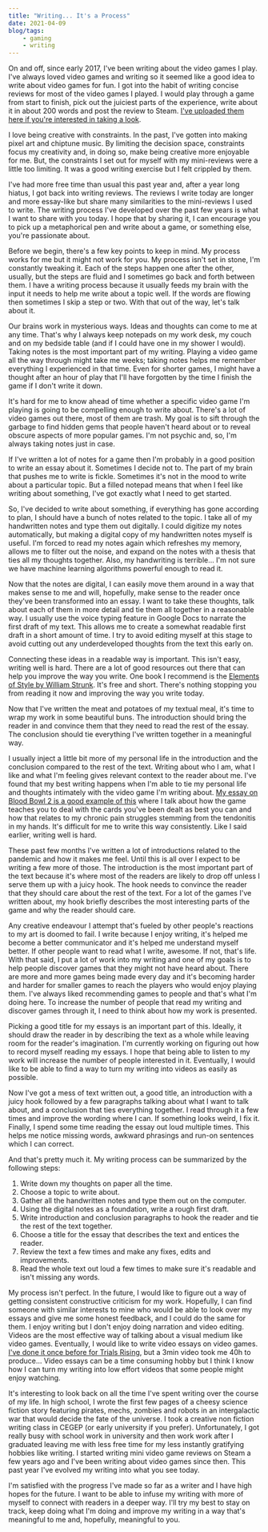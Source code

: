 ```yaml
---
title: "Writing... It's a Process"
date: 2021-04-09
blog/tags:
    - gaming
    - writing
---
```

On and off, since early 2017, I've been writing about the video games I play. I've always loved video games and writing so it seemed like a good idea to write about video games for fun. I got into the habit of writing concise reviews for most of the video games I played. I would play through a game from start to finish, pick out the juiciest parts of the experience, write about it in about 200 words and post the review to Steam. [I've uploaded them here if you're interested in taking a look](/reviews/).

I love being creative with constraints. In the past, I've gotten into making pixel art and chiptune music. By limiting the decision space, constraints focus my creativity and, in doing so, make being creative more enjoyable for me. But, the constraints I set out for myself with my mini-reviews were a little too limiting. It was a good writing exercise but I felt crippled by them.

I've had more free time than usual this past year and, after a year long hiatus, I got back into writing reviews. The reviews I write today are longer and more essay-like but share many similarities to the mini-reviews I used to write. The writing process I've developed over the past few years is what I want to share with you today. I hope that by sharing it, I can encourage you to pick up a metaphorical pen and write about a game, or something else, you're passionate about.

Before we begin, there's a few key points to keep in mind. My process works for me but it might not work for you. My process isn't set in stone, I'm constantly tweaking it. Each of the steps happen one after the other, usually, but the steps are fluid and I sometimes go back and forth between them. I have a writing process because it usually feeds my brain with the input it needs to help me write about a topic well. If the words are flowing then sometimes I skip a step or two. With that out of the way, let's talk about it.

Our brains work in mysterious ways. Ideas and thoughts can come to me at any time. That's why I always keep notepads on my work desk, my couch and on my bedside table (and if I could have one in my shower I would). Taking notes is the most important part of my writing. Playing a video game all the way through might take me weeks; taking notes helps me remember everything I experienced in that time. Even for shorter games, I might have a thought after an hour of play that I'll have forgotten by the time I finish the game if I don't write it down.

It's hard for me to know ahead of time whether a specific video game I'm playing is going to be compelling enough to write about. There's a lot of video games out there, most of them are trash. My goal is to sift through the garbage to find hidden gems that people haven't heard about or to reveal obscure aspects of more popular games. I'm not psychic and, so, I'm always taking notes just in case.

If I've written a lot of notes for a game then I'm probably in a good position to write an essay about it. Sometimes I decide not to. The part of my brain that pushes me to write is fickle. Sometimes it's not in the mood to write about a particular topic. But a filled notepad means that when I feel like writing about something, I've got exactly what I need to get started.

So, I've decided to write about something, if everything has gone according to plan, I should have a bunch of notes related to the topic. I take all of my handwritten notes and type them out digitally. I could digitize my notes automatically, but making a digital copy of my handwritten notes myself is useful. I'm forced to read my notes again which refreshes my memory, allows me to filter out the noise, and expand on the notes with a thesis that ties all my thoughts together. Also, my handwriting is terrible... I'm not sure we have machine learning algorithms powerful enough to read it.

Now that the notes are digital, I can easily move them around in a way that makes sense to me and will, hopefully, make sense to the reader once they've been transformed into an essay. I want to take these thoughts, talk about each of them in more detail and tie them all together in a reasonable way. I usually use the voice typing feature in Google Docs to narrate the first draft of my text. This allows me to create a somewhat readable first draft in a short amount of time. I try to avoid editing myself at this stage to avoid cutting out any underdeveloped thoughts from the text this early on.

Connecting these ideas in a readable way is important. This isn't easy, writing well is hard. There are a lot of good resources out there that can help you improve the way you write. One book I recommend is the [Elements of Style by William Strunk](http://www.gutenberg.org/ebooks/37134). It's free and short. There's nothing stopping you from reading it now and improving the way you write today.

Now that I've written the meat and potatoes of my textual meal, it's time to wrap my work in some beautiful buns. The introduction should bring the reader in and convince them that they need to read the rest of the essay. The conclusion should tie everything I've written together in a meaningful way.

I usually inject a little bit more of my personal life in the introduction and the conclusion compared to the rest of the text. Writing about who I am, what I like and what I'm feeling gives relevant context to the reader about me. I've found that my best writing happens when I'm able to tie my personal life and thoughts intimately with the video game I'm writing about. [My essay on Blood Bowl 2 is a good example of this](/blog/2019-05-07/) where I talk about how the game teaches you to deal with the cards you've been dealt as best you can and how that relates to my chronic pain struggles stemming from the tendonitis in my hands. It's difficult for me to write this way consistently. Like I said earlier, writing well is hard.

These past few months I've written a lot of introductions related to the pandemic and how it makes me feel. Until this is all over I expect to be writing a few more of those. The introduction is the most important part of the text because it's where most of the readers are likely to drop off unless I serve them up with a juicy hook. The hook needs to convince the reader that they should care about the rest of the text. For a lot of the games I've written about, my hook briefly describes the most interesting parts of the game and why the reader should care.

Any creative endeavour I attempt that's fueled by other people's reactions to my art is doomed to fail. I write because I enjoy writing, it's helped me become a better communicator and it's helped me understand myself better. If other people want to read what I write, awesome. If not, that's life. With that said, I put a lot of work into my writing and one of my goals is to help people discover games that they might not have heard about. There are more and more games being made every day and it's becoming harder and harder for smaller games to reach the players who would enjoy playing them. I've always liked recommending games to people and that's what I'm doing here. To increase the number of people that read my writing and discover games through it, I need to think about how my work is presented.

Picking a good title for my essays is an important part of this. Ideally, it should draw the reader in by describing the text as a whole while leaving room for the reader's imagination. I'm currently working on figuring out how to record myself reading my essays. I hope that being able to listen to my work will increase the number of people interested in it. Eventually, I would like to be able to find a way to turn my writing into videos as easily as possible.

Now I've got a mess of text written out, a good title, an introduction with a juicy hook followed by a few paragraphs talking about what I want to talk about, and a conclusion that ties everything together. I read through it a few times and improve the wording where I can. If something looks weird, I fix it. Finally, I spend some time reading the essay out loud multiple times. This helps me notice missing words, awkward phrasings and run-on sentences which I can correct.

And that's pretty much it. My writing process can be summarized by the following steps:

1. Write down my thoughts on paper all the time.
2. Choose a topic to write about.
3. Gather all the handwritten notes and type them out on the computer.
4. Using the digital notes as a foundation, write a rough first draft.
5. Write introduction and conclusion paragraphs to hook the reader and tie the rest of the text together.
6. Choose a title for the essay that describes the text and entices the reader.
7. Review the text a few times and make any fixes, edits and improvements.
7. Read the whole text out loud a few times to make sure it's readable and isn't missing any words.

My process isn't perfect. In the future, I would like to figure out a way of getting consistent constructive criticism for my work. Hopefully, I can find someone with similar interests to mine who would be able to look over my essays and give me some honest feedback, and I could do the same for them. I enjoy writing but I don't enjoy doing narration and video editing. Videos are the most effective way of talking about a visual medium like video games. Eventually, I would like to write video essays on video games. [I've done it once before for Trials Rising](/reviews/2019-03-13/), but a 3min video took me 40h to produce… Video essays can be a time consuming hobby but I think I know how I can turn my writing into low effort videos that some people might enjoy watching.

It's interesting to look back on all the time I've spent writing over the course of my life. In high school, I wrote the first few pages of a cheesy science fiction story featuring pirates, mechs, zombies and robots in an intergalactic war that would decide the fate of the universe. I took a creative non fiction writing class in CEGEP (or early university if you prefer). Unfortunately, I got really busy with school work in university and then work work after I graduated leaving me with less free time for my less instantly gratifying hobbies like writing. I started writing mini video game reviews on Steam a few years ago and I've been writing about video games since then. This past year I've evolved my writing into what you see today.

I'm satisfied with the progress I've made so far as a writer and I have high hopes for the future. I want to be able to infuse my writing with more of myself to connect with readers in a deeper way. I'll try my best to stay on track, keep doing what I'm doing and improve my writing in a way that's meaningful to me and, hopefully, meaningful to you.
